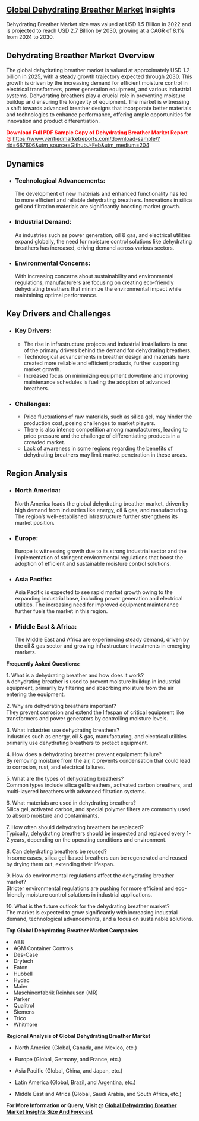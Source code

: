 <h2><a href="https://www.verifiedmarketreports.com/download-sample/?rid=667606&amp;utm_source=GithubJ&amp;utm_medium=204" target="_blank">Global Dehydrating Breather Market</a> Insights</h2><p>Dehydrating Breather Market size was valued at USD 1.5 Billion in 2022 and is projected to reach USD 2.7 Billion by 2030, growing at a CAGR of 8.1% from 2024 to 2030.</p><p> <h2>Dehydrating Breather Market Overview</h2> <p>The global dehydrating breather market is valued at approximately USD 1.2 billion in 2025, with a steady growth trajectory expected through 2030. This growth is driven by the increasing demand for efficient moisture control in electrical transformers, power generation equipment, and various industrial systems. Dehydrating breathers play a crucial role in preventing moisture buildup and ensuring the longevity of equipment. The market is witnessing a shift towards advanced breather designs that incorporate better materials and technologies to enhance performance, offering ample opportunities for innovation and product differentiation.</p> <p><p><span class=""><span style="color: #ff0000;"><strong>Download Full PDF Sample Copy of Dehydrating Breather Market Report</strong> @ </span><a href="https://www.verifiedmarketreports.com/download-sample/?rid=667606&amp;utm_source=GithubJ-Feb&amp;utm_medium=204" target="_blank">https://www.verifiedmarketreports.com/download-sample/?rid=667606&amp;utm_source=GithubJ-Feb&amp;utm_medium=204</a></span></p></p> <h2>Dynamics</h2> <ul> <li><h3>Technological Advancements:</h3> The development of new materials and enhanced functionality has led to more efficient and reliable dehydrating breathers. Innovations in silica gel and filtration materials are significantly boosting market growth.</li> <li><h3>Industrial Demand:</h3> As industries such as power generation, oil & gas, and electrical utilities expand globally, the need for moisture control solutions like dehydrating breathers has increased, driving demand across various sectors.</li> <li><h3>Environmental Concerns:</h3> With increasing concerns about sustainability and environmental regulations, manufacturers are focusing on creating eco-friendly dehydrating breathers that minimize the environmental impact while maintaining optimal performance.</li> </ul> <h2>Key Drivers and Challenges</h2> <ul> <li><h3>Key Drivers:</h3> <ul> <li>The rise in infrastructure projects and industrial installations is one of the primary drivers behind the demand for dehydrating breathers.</li> <li>Technological advancements in breather design and materials have created more reliable and efficient products, further supporting market growth.</li> <li>Increased focus on minimizing equipment downtime and improving maintenance schedules is fueling the adoption of advanced breathers.</li> </ul> </li> <li><h3>Challenges:</h3> <ul> <li>Price fluctuations of raw materials, such as silica gel, may hinder the production cost, posing challenges to market players.</li> <li>There is also intense competition among manufacturers, leading to price pressure and the challenge of differentiating products in a crowded market.</li> <li>Lack of awareness in some regions regarding the benefits of dehydrating breathers may limit market penetration in these areas.</li> </ul> </li> </ul> <h2>Region Analysis</h2> <ul> <li><h3>North America:</h3> North America leads the global dehydrating breather market, driven by high demand from industries like energy, oil & gas, and manufacturing. The region’s well-established infrastructure further strengthens its market position.</li> <li><h3>Europe:</h3> Europe is witnessing growth due to its strong industrial sector and the implementation of stringent environmental regulations that boost the adoption of efficient and sustainable moisture control solutions.</li> <li><h3>Asia Pacific:</h3> Asia Pacific is expected to see rapid market growth owing to the expanding industrial base, including power generation and electrical utilities. The increasing need for improved equipment maintenance further fuels the market in this region.</li> <li><h3>Middle East & Africa:</h3> The Middle East and Africa are experiencing steady demand, driven by the oil & gas sector and growing infrastructure investments in emerging markets.</li> </ul> <p><strong>Frequently Asked Questions:</strong></p> <p>1. What is a dehydrating breather and how does it work? <br> A dehydrating breather is used to prevent moisture buildup in industrial equipment, primarily by filtering and absorbing moisture from the air entering the equipment.</p> <p>2. Why are dehydrating breathers important? <br> They prevent corrosion and extend the lifespan of critical equipment like transformers and power generators by controlling moisture levels.</p> <p>3. What industries use dehydrating breathers? <br> Industries such as energy, oil & gas, manufacturing, and electrical utilities primarily use dehydrating breathers to protect equipment.</p> <p>4. How does a dehydrating breather prevent equipment failure? <br> By removing moisture from the air, it prevents condensation that could lead to corrosion, rust, and electrical failures.</p> <p>5. What are the types of dehydrating breathers? <br> Common types include silica gel breathers, activated carbon breathers, and multi-layered breathers with advanced filtration systems.</p> <p>6. What materials are used in dehydrating breathers? <br> Silica gel, activated carbon, and special polymer filters are commonly used to absorb moisture and contaminants.</p> <p>7. How often should dehydrating breathers be replaced? <br> Typically, dehydrating breathers should be inspected and replaced every 1-2 years, depending on the operating conditions and environment.</p> <p>8. Can dehydrating breathers be reused? <br> In some cases, silica gel-based breathers can be regenerated and reused by drying them out, extending their lifespan.</p> <p>9. How do environmental regulations affect the dehydrating breather market? <br> Stricter environmental regulations are pushing for more efficient and eco-friendly moisture control solutions in industrial applications.</p> <p>10. What is the future outlook for the dehydrating breather market? <br> The market is expected to grow significantly with increasing industrial demand, technological advancements, and a focus on sustainable solutions.</p> </p><p><strong>Top Global Dehydrating Breather Market Companies</strong></p><div data-test-id=""><p><li>ABB</li><li> AGM Container Controls</li><li> Des-Case</li><li> Drytech</li><li> Eaton</li><li> Hubbell</li><li> Hydac</li><li> Maier</li><li> Maschinenfabrik Reinhausen (MR)</li><li> Parker</li><li> Qualitrol</li><li> Siemens</li><li> Trico</li><li> Whitmore</li></p><div><strong>Regional Analysis of&nbsp;Global Dehydrating Breather Market</strong></div><ul><li dir="ltr"><p dir="ltr">North America&nbsp;(Global, Canada, and Mexico, etc.)</p></li><li dir="ltr"><p dir="ltr">Europe (Global, Germany, and France, etc.)</p></li><li dir="ltr"><p dir="ltr">Asia Pacific&nbsp;(Global, China, and Japan, etc.)</p></li><li dir="ltr"><p dir="ltr">Latin America&nbsp;(Global, Brazil, and Argentina, etc.)</p></li><li dir="ltr">Middle East and Africa&nbsp;(Global, Saudi Arabia, and South Africa, etc.)</li></ul><p><strong>For More Information or Query, Visit @&nbsp;</strong><strong><a href="https://www.verifiedmarketreports.com/product/dehydrating-breather-market/?utm_source=GithubJ&amp;utm_medium=204" target="_blank">Global Dehydrating Breather Market Insights Size And Forecast</a></strong></p></div>
